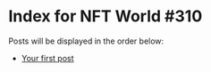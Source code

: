 # Index for NFT World #310
Posts will be displayed in the order below:

- [Your first post](./001-first.md)

